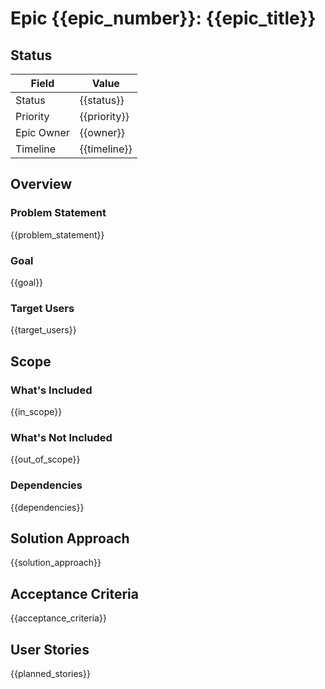 # Epic {{epic_number}}: {{epic_title}}

## Status

| Field                | Value                    |
|----------------------|--------------------------|
| Status               | {{status}}               |
| Priority             | {{priority}}            |
| Epic Owner           | {{owner}}               |
| Timeline             | {{timeline}}            |

<!-- Epic tracking and SDLC integration -->
<!-- Enables progress monitoring and PRD traceability validation -->

<!-- Template Guidance:
Status Options: Planning, In Progress, Implementation, Testing, Complete, Cancelled
Priority Example: Critical, High, Medium, Low (align with PRD requirement priorities)
Epic Owner Example: "Product Owner", "Tech Lead", "Development Team"
Timeline Example: "Sprint 1-3 (6 weeks)", "Q1 2024", "March-April 2024"
-->

## Overview

### Problem Statement

{{problem_statement}}

<!-- Clear, specific user problem this Epic solves from PRD analysis -->
<!-- Must trace back to PRD business requirements and user pain points -->

<!-- Template Guidance:
Problem Statement Example:
"Users struggle with agent discovery and IDE integration, leading to fragmented workflows and reduced productivity. Current manual agent selection requires deep technical knowledge, creating adoption barriers for 70% of target users."

Format Structure:
- Start with specific user pain point from PRD
- Include quantifiable impact or evidence
- Connect to PRD BR/NFR requirements
- Avoid solution-oriented language

✅ DO: Reference specific PRD requirements (BR1, BR2, NFR1...)
✅ DO: Include quantifiable user impact
✅ DO: Focus on user pain, not missing features
✅ DO: Use evidence from PRD user research
❌ DON'T: Describe what the system can't do
❌ DON'T: Include solution details in problem statement
❌ DON'T: Use vague terms like "users want better experience"
-->

### Goal

{{goal}}

<!-- Specific, measurable outcome that defines Epic completion -->
<!-- Must align with PRD success metrics and enable clear Story validation -->

<!-- Template Guidance:
Goal Example:
"Enable seamless agent discovery and IDE integration for 90% of target users within 2 weeks of first use, reducing agent selection time from 15 minutes to under 30 seconds while maintaining enterprise security standards."

Format Structure:
- Define specific, measurable outcome
- Include target user percentage or metrics
- Set clear timeline expectations
- Connect to PRD success criteria

✅ DO: Make goals specific and measurable
✅ DO: Include target metrics from PRD
✅ DO: Set realistic timeline boundaries
✅ DO: Connect to PRD success criteria
❌ DON'T: Use vague language like "improve user experience"
❌ DON'T: Set unmeasurable goals
❌ DON'T: Ignore PRD success metrics alignment
-->

### Target Users

{{target_users}}

<!-- Specific user personas from PRD who benefit from this Epic -->
<!-- Must align with PRD user segments and enable Story "As a user" scenarios -->

<!-- Template Guidance:
Target Users Example:
"Primary: Software Architects (60%) - designing system components and integration patterns
Secondary: Development Leads (30%) - implementing architectural decisions in code
Tertiary: Product Managers (10%) - validating technical feasibility and scope"

Format Structure:
- List primary, secondary, tertiary users with percentages
- Include specific roles and responsibilities
- Connect to PRD user segments
- Enable Story persona development

✅ DO: Use specific personas from PRD
✅ DO: Include user percentages or priority levels
✅ DO: Describe user context and responsibilities
✅ DO: Enable clear Story "As a [user]" scenarios
❌ DON'T: Use generic roles like "users" or "developers"
❌ DON'T: Create new personas not in PRD
❌ DON'T: Omit user context or responsibilities
-->

## Scope

### What's Included

{{in_scope}}

<!-- Specific features and functionality this Epic delivers -->
<!-- Must map to PRD requirements and enable Story breakdown -->

<!-- Template Guidance:
What's Included Example:
"1. Agent discovery UI with search and filter capabilities (BR2, BR3)
2. IDE integration framework for Cursor, VS Code, and JetBrains (NFR1)
3. Authentication and security layer for enterprise environments (NFR2)
4. Basic agent validation and health checking (BR4)"

Format Structure:
- Number items for clear tracking
- Reference specific PRD requirements in parentheses
- Focus on user-facing functionality
- Enable clear Story mapping

✅ DO: Reference specific PRD requirements (BR1, NFR2...)
✅ DO: Number items for clear tracking
✅ DO: Focus on user-facing functionality
✅ DO: Include enough detail for Story creation
❌ DON'T: Include technical implementation details
❌ DON'T: List features without PRD traceability
❌ DON'T: Use vague descriptions
-->

### What's Not Included

{{out_of_scope}}

<!-- Clear boundaries of what this Epic excludes -->
<!-- Prevents scope creep and guides Story prioritization -->

<!-- Template Guidance:
What's Not Included Example:
"1. Advanced analytics and usage monitoring (deferred to Epic 3)
2. Custom agent development frameworks (out of MVP scope)
3. Multi-language support beyond English (future roadmap item)
4. Legacy IDE support (VS 2019, Eclipse) - minimum viable platform focus"

Format Structure:
- Number excluded items for clarity
- Explain reasoning (deferred, out of scope, future)
- Reference other Epics for deferred items
- Set clear boundaries for Stories

✅ DO: Clearly state what's excluded and why
✅ DO: Reference future Epics for deferred items
✅ DO: Explain reasoning for exclusions
✅ DO: Set clear Story development boundaries
❌ DON'T: Leave scope boundaries unclear
❌ DON'T: Include items without rationale
❌ DON'T: Create artificial limitations
-->

### Dependencies

{{dependencies}}

<!-- Other Epics, systems, or external requirements this Epic needs -->
<!-- Critical for Story sequencing and implementation planning -->

<!-- Template Guidance:
Dependencies Example:
"Epic Dependencies:
- Epic 1: KubeRocketAI Baseline (foundation infrastructure)
- Epic 2: Core Engine (agent processing capabilities)

System Dependencies:
- Python 3.8+ runtime environment
- IDE extension APIs (Cursor, VS Code, JetBrains)
- Enterprise authentication systems (SSO integration)

External Dependencies:
- Design system components (UI framework)
- Security compliance approval (enterprise deployment)"

Format Structure:
- Group by type: Epic, System, External
- Include specific version requirements
- Note approval or integration needs
- Enable dependency validation

✅ DO: Group dependencies by type
✅ DO: Include specific version or requirement details
✅ DO: Note approval processes or integration needs
✅ DO: Enable clear dependency validation
❌ DON'T: List vague dependencies without specifics
❌ DON'T: Omit external approval processes
❌ DON'T: Ignore system requirement details
-->

## Solution Approach

{{solution_approach}}

<!-- High-level implementation strategy and architectural direction -->
<!-- Guides Story creation without prescribing technical details -->

<!-- Template Guidance:
Solution Approach Example:
"Implementation Strategy:
1. Modular UI framework with progressive enhancement for cross-IDE compatibility
2. Plugin architecture enabling independent IDE integration development
3. Centralized authentication service with configurable enterprise adapters
4. Agent validation pipeline with health monitoring and error recovery

Technical Approach:
- Frontend: React-based components for consistent IDE integration
- Backend: Python microservices with REST API interfaces
- Security: OAuth 2.0 with enterprise SSO federation
- Deployment: Containerized services with Kubernetes orchestration"

Format Structure:
- Separate implementation and technical approaches
- Focus on architectural decisions, not detailed implementation
- Enable Story technical context
- Include integration patterns and service boundaries

✅ DO: Provide architectural guidance for Stories
✅ DO: Include integration patterns and service boundaries
✅ DO: Focus on approach, not detailed implementation
✅ DO: Enable technical context for Story development
❌ DON'T: Include detailed code specifications
❌ DON'T: Prescribe exact implementation details
❌ DON'T: Ignore architectural considerations
-->

## Acceptance Criteria

{{acceptance_criteria}}

<!-- Specific, testable conditions that define Epic completion -->
<!-- Must include measurable outcomes and validation commands for Story verification -->

<!-- Template Guidance:
Acceptance Criteria Example:
"1. User can discover and select agents through IDE interface within 30 seconds
   - Validation: Time user workflows from agent search to selection
   - Command: `pytest tests/integration/agent_discovery_test.py`

2. IDE integration works across Cursor, VS Code, JetBrains with consistent UX
   - Validation: Cross-platform testing demonstrates feature parity
   - Command: `npm run test:integration -- --platform=all`

3. Enterprise authentication integrates with existing SSO systems
   - Validation: SSO login flow completes without manual intervention
   - Command: `python tests/auth/sso_integration_test.py`

4. Agent validation prevents malformed or insecure agent usage
   - Validation: Security scan passes with zero critical issues
   - Command: `security-scan --agents --threshold=critical`"

Format Structure:
- Number criteria for clear tracking and Story mapping
- Include validation methods and verification commands
- Define measurable success indicators
- Enable automated testing where possible

✅ DO: Include specific validation methods and commands
✅ DO: Make criteria measurable and testable
✅ DO: Number criteria for Story traceability
✅ DO: Enable automated verification where possible
❌ DON'T: Use subjective criteria like "works well"
❌ DON'T: Omit validation or verification steps
❌ DON'T: Create criteria that can't be tested
-->

## User Stories

{{planned_stories}}

<!-- Planned Stories that implement this Epic with clear breakdown -->
<!-- Enables immediate Story creation with Epic context and traceability -->

<!-- Template Guidance:
User Stories Example:
"Planned Stories for Implementation:

**Phase 1: Foundation (Sprint 1)**
- Story {{epic_number}}.01: Agent Discovery Interface
  - As a Software Architect, I want to search and filter available agents
  - Acceptance: Search returns relevant agents within 3 seconds
  - Dependencies: Epic 1 baseline infrastructure

- Story {{epic_number}}.02: Basic IDE Integration
  - As a Development Lead, I want to activate agents within my IDE
  - Acceptance: Agent activation works in Cursor and VS Code
  - Dependencies: Story {{epic_number}}.01 completion

**Phase 2: Enhancement (Sprint 2)**
- Story {{epic_number}}.03: Enterprise Authentication
  - As a Product Manager, I want secure agent access with SSO
  - Acceptance: SSO login integrates with existing enterprise systems
  - Dependencies: Security compliance approval

**Phase 3: Validation (Sprint 3)**
- Story {{epic_number}}.04: Agent Health Monitoring
  - As a Software Architect, I want to validate agent security and performance
  - Acceptance: Health dashboard shows agent status and metrics
  - Dependencies: All previous stories completed"

Format Structure:
- Group Stories by implementation phases/sprints
- Include user persona, goal, and basic acceptance criteria
- Note dependencies between Stories
- Use consistent naming: {{epic_number}}.01, {{epic_number}}.02, etc.

✅ DO: Group Stories by logical implementation phases
✅ DO: Include user persona and basic acceptance criteria
✅ DO: Note dependencies between Stories
✅ DO: Use consistent Story numbering within Epic
✅ DO: Enable immediate Story creation with this context
❌ DON'T: Include detailed Story implementation in Epic
❌ DON'T: Create Stories without clear user value
❌ DON'T: Ignore dependencies or sequencing requirements
-->
